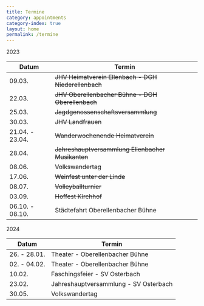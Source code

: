 ```yaml
---
title: Termine
category: appointments
category-index: true
layout: home
permalink: /termine
---
```



2023  

| Datum | Termin |
|--|--|
| 09.03. | ~~JHV Heimatverein Ellenbach - DGH Niederellenbach~~ |
| 22.03. | ~~JHV Oberellenbacher Bühne - DGH Oberellenbach~~ |
| 25.03. | ~~Jagdgenossenschaftsversammlung~~ |
| 30.03. | ~~JHV Landfrauen~~ |
| 21.04. - 23.04. | ~~Wanderwochenende Heimatverein~~ |
| 28.04. | ~~Jahreshauptversammlung Ellenbacher Musikanten~~ |
| 08.06. | ~~Volkswandertag~~ |
| 17.06. | ~~Weinfest unter der Linde~~ |
| 08.07. | ~~Volleyballturnier~~ |
| 03.09. | ~~Hoffest Kirchhof~~ |
| 06.10. - 08.10. | Städtefahrt Oberellenbacher Bühne |

2024

| Datum | Termin |
|--|--|
| 26. - 28.01. | Theater - Oberellenbacher Bühne |
| 02. - 04.02. | Theater - Oberellenbacher Bühne |
| 10.02. | Faschingsfeier - SV Osterbach |
| 23.02. | Jahreshauptversammlung - SV Osterbach |
| 30.05. | Volkswandertag |